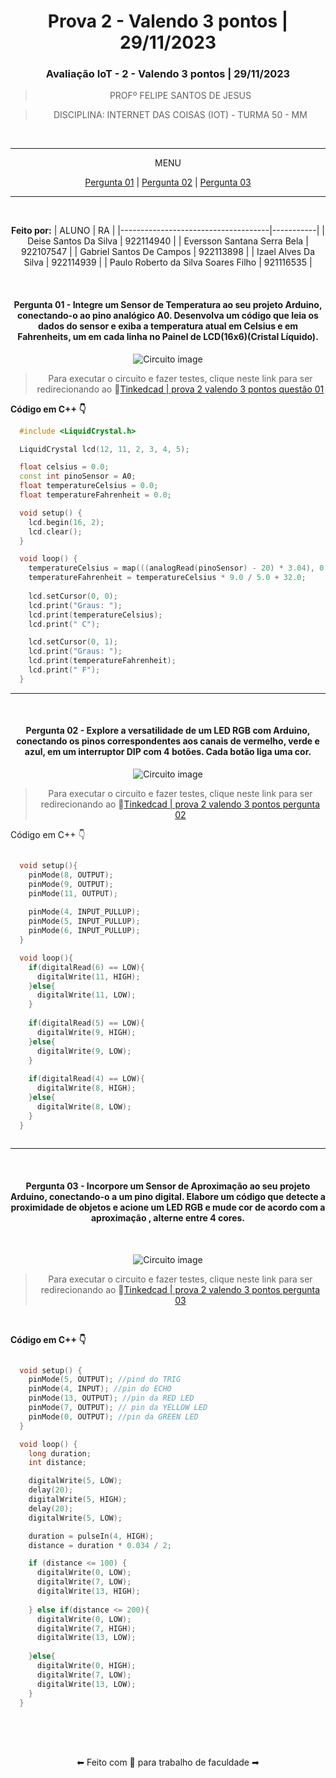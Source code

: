 <div align="center">

# Prova 2 - Valendo 3 pontos | 29/11/2023
### Avaliação IoT - 2 - Valendo 3 pontos | 29/11/2023

>PROFº FELIPE SANTOS DE JESUS

>DISCIPLINA: INTERNET DAS COISAS (IOT) - TURMA 50 - MM

<br>

---
MENU

[Pergunta 01](#1-integre-um-sensor-de-temperatura-ao-seu-projeto-arduino-conectando-o-ao-pino-analógico-a0-desenvolva-um-código-que-leia-os-dados-do-sensor-e-exiba-a-temperatura-atual-em-celsius-e-em-fahrenheits-um-em-cada-linha-no-painel-de-lcd16x6cristal-líquido) | [Pergunta 02](#2---explore-a-versatilidade-de-um-led-rgb-com-arduino-conectando-os-pinos-correspondentes-aos-canais-de-vermelho-verde-e-azul-em-um-interruptor-dip-com-4-botões-cada-botão-liga-uma-cor) | [Pergunta 03](#3---incorpore-um-sensor-de-aproximação-ao-seu-projeto-arduino-conectando-o-a-um-pino-digital-elabore-um-código-que-detecte-a-proximidade-de-objetos-e-acione-um-led-rgb-e-mude-cor-de-acordo-com-a-aproximação--alterne-entre-4-cores)

---

<br>

**Feito por:**
| ALUNO                               | RA        |
|-------------------------------------|-----------|
| Deise Santos Da Silva               | 922114940 |
| Eversson Santana Serra Bela         | 922107547 |
| Gabriel Santos De Campos            | 922113898 |
| Izael Alves Da Silva                | 922114939 |
| Paulo Roberto da Silva Soares Filho | 921116535 |


<br>

#### Pergunta 01 - Integre um Sensor de Temperatura ao seu projeto Arduino, conectando-o ao pino analógico A0. Desenvolva um código que leia os dados do sensor e exiba a temperatura atual em Celsius e em Fahrenheits, um em cada linha no Painel de LCD(16x6)(Cristal Líquido).

![Circuito image](../contents/images/pergunta_01.gif)

>Para executar o circuito e fazer testes, clique neste link para ser redirecionando ao 🔗[Tinkedcad | prova 2 valendo 3 pontos questão 01](https://www.tinkercad.com/things/418WBhTuBGW-pergunta01?sharecode=lkOWdcbCERf0kp17loHpTOpyR01A2oe0BsNl9DuWP1A)

</div>

**Código em C++ 👇**
```c++
  #include <LiquidCrystal.h>

  LiquidCrystal lcd(12, 11, 2, 3, 4, 5);

  float celsius = 0.0;
  const int pinoSensor = A0;
  float temperatureCelsius = 0.0;
  float temperatureFahrenheit = 0.0;

  void setup() {
    lcd.begin(16, 2);
    lcd.clear();
  }

  void loop() {
    temperatureCelsius = map(((analogRead(pinoSensor) - 20) * 3.04), 0, 1023, -40, 125); 
    temperatureFahrenheit = temperatureCelsius * 9.0 / 5.0 + 32.0;
    
    lcd.setCursor(0, 0);
    lcd.print("Graus: ");
    lcd.print(temperatureCelsius);
    lcd.print(" C");

    lcd.setCursor(0, 1);
    lcd.print("Graus: ");
    lcd.print(temperatureFahrenheit);
    lcd.print(" F");
  }
```
---
<br>

<div align="center">

#### Pergunta 02 - Explore a versatilidade de um LED RGB com Arduino, conectando os pinos correspondentes aos canais de vermelho, verde e azul, em um interruptor DIP com 4 botões. Cada botão liga uma cor.

![Circuito image](../contents/images/pergunta_02.gif)

>Para executar o circuito e fazer testes, clique neste link para ser redirecionando ao 🔗[Tinkedcad | prova 2 valendo 3 pontos pergunta 02](https://www.tinkercad.com/things/fYJnMpGPYmv-pergunta02?sharecode=g8BCd4-b8_obBprW-a585zzaMWoWJy0uEAaSw5m_Dcs)

</div>

Código em C++ 👇
```c++

  void setup(){
    pinMode(8, OUTPUT);
    pinMode(9, OUTPUT);
    pinMode(11, OUTPUT);
    
    pinMode(4, INPUT_PULLUP);
    pinMode(5, INPUT_PULLUP);
    pinMode(6, INPUT_PULLUP);
  }

  void loop(){
    if(digitalRead(6) == LOW){
      digitalWrite(11, HIGH);
    }else{
      digitalWrite(11, LOW);
    }
    
    if(digitalRead(5) == LOW){
      digitalWrite(9, HIGH);
    }else{
      digitalWrite(9, LOW);
    }
    
    if(digitalRead(4) == LOW){
      digitalWrite(8, HIGH);
    }else{
      digitalWrite(8, LOW);
    }
  }
  
```

---

<br/>

<div align="center">

#### Pergunta 03 - Incorpore um Sensor de Aproximação ao seu projeto Arduino, conectando-o a um pino digital. Elabore um código que detecte a proximidade de objetos e acione um LED RGB e mude cor de acordo com a aproximação , alterne entre 4 cores.

<br/>

![Circuito image](../contents/images/pergunta_03.gif)

>Para executar o circuito e fazer testes, clique neste link para ser redirecionando ao 🔗[Tinkedcad | prova 2 valendo 3 pontos pergunta 03](https://www.tinkercad.com/things/8af9RsFDzNI-pergunta03?sharecode=N16zX1RlOlFjETM3w6rh8XlHJM2edmkYwtt8FASxyQ4)
</div>
<br/>

**Código em C++ 👇**
```c++

  void setup() {
    pinMode(5, OUTPUT); //pind do TRIG
    pinMode(4, INPUT); //pin do ECHO
    pinMode(13, OUTPUT); //pin da RED LED
    pinMode(7, OUTPUT); // pin da YELLOW LED
    pinMode(0, OUTPUT); //pin da GREEN LED
  }

  void loop() {
    long duration;
    int distance;

    digitalWrite(5, LOW);
    delay(20);
    digitalWrite(5, HIGH);
    delay(20);
    digitalWrite(5, LOW);

    duration = pulseIn(4, HIGH);
    distance = duration * 0.034 / 2;

    if (distance <= 100) {
      digitalWrite(0, LOW);
      digitalWrite(7, LOW); 
      digitalWrite(13, HIGH);
      
    } else if(distance <= 200){
      digitalWrite(0, LOW);
      digitalWrite(7, HIGH); 
      digitalWrite(13, LOW);
      
    }else{
      digitalWrite(0, HIGH);
      digitalWrite(7, LOW); 
      digitalWrite(13, LOW);
    }
  }

```

<br>
<br>
<br>
<p align="center">⬅ Feito com 💖 para trabalho de faculdade ➡</p>